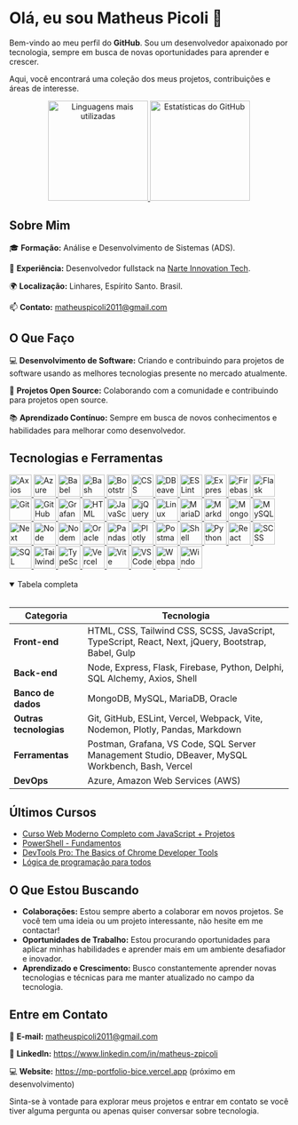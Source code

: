 # Olá, eu sou Matheus Picoli 👋

Bem-vindo ao meu perfil do **GitHub**. Sou um desenvolvedor apaixonado por tecnologia, sempre em busca de novas oportunidades para aprender e crescer.

Aqui, você encontrará uma coleção dos meus projetos, contribuições e áreas de interesse.

<div align="center">
  	<a href="https://github.com/matheuszpicoli">
		<img height="180em" src="https://github-readme-stats.vercel.app/api/top-langs/?username=matheuszpicoli&layout=compact&langs_count=7&theme=react&hide_border=true&include_all_commits=true" alt="Linguagens mais utilizadas" title="Linguagens mais utilizadas" />
		<img height="180em" src="https://github-readme-stats.vercel.app/api?username=matheuszpicoli&show_icons=true&theme=react&count_private=true&hide_border=true&include_all_commits=true" alt="Estatísticas do GitHub" title="Estatísticas do GitHub" />
 	 </a>
</div>


## Sobre Mim

🎓 **Formação:** Análise e Desenvolvimento de Sistemas (ADS).

💼 **Experiência:** Desenvolvedor fullstack na [Narte Innovation Tech](https://www.narte.com.br/).

🌍 **Localização:** Linhares, Espírito Santo. Brasil.

📫 **Contato:** matheuspicoli2011@gmail.com

## O Que Faço

💻 **Desenvolvimento de Software:** Criando e contribuindo para projetos de software usando as melhores tecnologias presente no mercado atualmente.

🚀 **Projetos Open Source:** Colaborando com a comunidade e contribuindo para projetos open source.

📚 **Aprendizado Contínuo:** Sempre em busca de novos conhecimentos e habilidades para melhorar como desenvolvedor.

## Tecnologias e Ferramentas

<a href="https://github.com/matheuszpicoli">
	<img src="https://cdn.jsdelivr.net/gh/devicons/devicon/icons/axios/axios-plain-wordmark.svg" width="40" alt="Axios" title="Axios" />
	<img src="https://cdn.jsdelivr.net/gh/devicons/devicon/icons/azure/azure-original.svg" width="40" alt="Azure" title="Azure" />
	<img src="https://cdn.jsdelivr.net/gh/devicons/devicon/icons/babel/babel-original.svg" width="40" alt="Babel" title="Babel" />
	<img src="https://cdn.jsdelivr.net/gh/devicons/devicon/icons/bash/bash-original.svg" width="40" alt="Bash" title="Bash" />
	<img src="https://cdn.jsdelivr.net/gh/devicons/devicon/icons/bootstrap/bootstrap-original.svg" width="40" alt="Bootstrap" title="Bootstrap" />
	<img src="https://cdn.jsdelivr.net/gh/devicons/devicon/icons/css3/css3-original.svg" width="40" alt="CSS" title="CSS" />
	<img src="https://cdn.jsdelivr.net/gh/devicons/devicon/icons/dbeaver/dbeaver-original.svg" width="40" alt="DBeaver" title="DBeaver" />
	<img src="https://cdn.jsdelivr.net/gh/devicons/devicon/icons/eslint/eslint-original.svg" width="40" alt="ESLint" title="ESLint" />
	<img src="https://cdn.jsdelivr.net/gh/devicons/devicon/icons/express/express-original.svg" width="40" alt="Express" title="Express" />
	<img src="https://cdn.jsdelivr.net/gh/devicons/devicon/icons/firebase/firebase-original.svg" width="40" alt="Firebase" title="Firebase" />
	<img src="https://cdn.jsdelivr.net/gh/devicons/devicon/icons/flask/flask-original.svg" width="40" alt="Flask" title="Flask" />
	<img src="https://cdn.jsdelivr.net/gh/devicons/devicon/icons/git/git-original.svg" width="40" alt="Git" title="Git" />
	<img src="https://cdn.jsdelivr.net/gh/devicons/devicon/icons/github/github-original.svg" width="40" alt="GitHub" title="GitHub" />
	<img src="https://cdn.jsdelivr.net/gh/devicons/devicon/icons/grafana/grafana-original.svg" width="40" alt="Grafana" title="Grafana" />
	<img src="https://cdn.jsdelivr.net/gh/devicons/devicon/icons/html5/html5-original.svg" width="40" alt="HTML" title="HTML" />
	<img src="https://cdn.jsdelivr.net/gh/devicons/devicon/icons/javascript/javascript-original.svg" width="40" alt="JavaScript" title="JavaScript" />
	<img src="https://cdn.jsdelivr.net/gh/devicons/devicon/icons/jquery/jquery-original.svg" width="40" alt="jQuery" title="jQuery" />
	<img src="https://cdn.jsdelivr.net/gh/devicons/devicon/icons/linux/linux-original.svg" width="40" alt="Linux" title="Linux" />
	<img src="https://cdn.jsdelivr.net/gh/devicons/devicon/icons/mariadb/mariadb-original.svg" width="40" alt="MariaDB" title="MariaDB" />
	<img src="https://cdn.jsdelivr.net/gh/devicons/devicon/icons/markdown/markdown-original.svg" width="40" alt="Markdown" title="Markdown" />
	<img src="https://cdn.jsdelivr.net/gh/devicons/devicon/icons/mongodb/mongodb-original.svg" width="40" alt="MongoDB" title="MongoDB" />
	<img src="https://cdn.jsdelivr.net/gh/devicons/devicon/icons/mysql/mysql-original.svg" width="40" alt="MySQL" title="MySQL" />
	<img src="https://cdn.jsdelivr.net/gh/devicons/devicon/icons/nextjs/nextjs-original.svg" width="40" alt="Next" title="Next" />
	<img src="https://cdn.jsdelivr.net/gh/devicons/devicon/icons/nodejs/nodejs-original.svg" width="40" alt="Node" title="Node" />
	<img src="https://cdn.jsdelivr.net/gh/devicons/devicon/icons/nodemon/nodemon-original.svg" width="40" alt="Nodemon" title="Nodemon" />
	<img src="https://cdn.jsdelivr.net/gh/devicons/devicon/icons/oracle/oracle-original.svg" width="40" alt="Oracle" title="Oracle" />
	<img src="https://cdn.jsdelivr.net/gh/devicons/devicon/icons/pandas/pandas-original.svg" width="40" alt="Pandas" title="Pandas" />
	<img src="https://cdn.jsdelivr.net/gh/devicons/devicon/icons/plotly/plotly-original.svg" width="40" alt="Plotly" title="Plotly" />
	<img src="https://cdn.jsdelivr.net/gh/devicons/devicon/icons/postman/postman-original.svg" width="40" alt="Postman" title="Postman" />
	<img src="https://cdn.jsdelivr.net/gh/devicons/devicon/icons/powershell/powershell-original.svg" width="40" alt="Shell" title="Shell" />
	<img src="https://cdn.jsdelivr.net/gh/devicons/devicon/icons/python/python-original.svg" width="40" alt="Python" title="Python" />
	<img src="https://cdn.jsdelivr.net/gh/devicons/devicon/icons/react/react-original.svg" width="40" alt="React" title="React" />
	<img src="https://cdn.jsdelivr.net/gh/devicons/devicon/icons/sass/sass-original.svg" width="40" alt="SCSS" title="SCSS" />
	<img src="https://cdn.jsdelivr.net/gh/devicons/devicon/icons/sqlalchemy/sqlalchemy-original.svg" width="40" alt="SQL Alchemy" title="SQL Alchemy" />
	<img src="https://cdn.jsdelivr.net/gh/devicons/devicon/icons/tailwindcss/tailwindcss-original.svg" width="40" alt="Tailwind CSS" title="Tailwind CSS" />
	<img src="https://cdn.jsdelivr.net/gh/devicons/devicon/icons/typescript/typescript-original.svg" width="40" alt="TypeScript" title="TypeScript" />
	<img src="https://cdn.jsdelivr.net/gh/devicons/devicon/icons/vercel/vercel-original.svg" width="40" alt="Vercel" title="Vercel" />
	<img src="https://cdn.jsdelivr.net/gh/devicons/devicon/icons/vite/vite-original.svg" width="40" alt="Vite" title="Vite" />
	<img src="https://cdn.jsdelivr.net/gh/devicons/devicon/icons/vscode/vscode-original.svg" width="40" alt="VS Code" title="VS Code" />
	<img src="https://cdn.jsdelivr.net/gh/devicons/devicon/icons/webpack/webpack-original.svg" width="40" alt="Webpack" title="Webpack" />
	<img src="https://cdn.jsdelivr.net/gh/devicons/devicon/icons/windows8/windows8-original.svg" width="40" alt="Windows" title="Windows" />
</a>
<div>‎ </div>
<details open>
<summary>Tabela completa</summary>
<div>‎ </div>
	
| Categoria              | Tecnologia                                                                                         |
| ---------------------- | -------------------------------------------------------------------------------------------------- |
| **Front-end**          | HTML, CSS, Tailwind CSS, SCSS, JavaScript, TypeScript, React, Next, jQuery, Bootstrap, Babel, Gulp |
| **Back-end**           | Node, Express, Flask, Firebase, Python, Delphi, SQL Alchemy, Axios, Shell                          |
| **Banco de dados**     | MongoDB, MySQL, MariaDB, Oracle                                                                    |
| **Outras tecnologias** | Git, GitHub, ESLint, Vercel, Webpack, Vite, Nodemon, Plotly, Pandas, Markdown                      |
| **Ferramentas**        | Postman, Grafana, VS Code, SQL Server Management Studio, DBeaver, MySQL Workbench, Bash, Vercel    |
| **DevOps**             | Azure, Amazon Web Services (AWS)                                                                   |

</details>

## Últimos Cursos
- [Curso Web Moderno Completo com JavaScript + Projetos](https://www.udemy.com/course/curso-web/?couponCode=ST11MT91624B)
- [PowerShell - Fundamentos](https://www.youtube.com/playlist?list=PLO_mlVzHgDw3EIKrT5rma_rmC4Lcc7ihT)
- [DevTools Pro: The Basics of Chrome Developer Tools](https://www.udemy.com/course/devtools-2017-the-basics-of-chrome-developer-tools/)
- [Lógica de programação para todos](https://www.udemy.com/course/logica-de-programacao-para-todos/)

## O Que Estou Buscando

- **Colaborações:** Estou sempre aberto a colaborar em novos projetos. Se você tem uma ideia ou um projeto interessante, não hesite em me contactar!
- **Oportunidades de Trabalho:** Estou procurando oportunidades para aplicar minhas habilidades e aprender mais em um ambiente desafiador e inovador.
- **Aprendizado e Crescimento:** Busco constantemente aprender novas tecnologias e técnicas para me manter atualizado no campo da tecnologia.

## Entre em Contato


📩 **E-mail:** matheuspicoli2011@gmail.com

💼 **LinkedIn:** https://www.linkedin.com/in/matheus-zpicoli

💻 **Website:**  https://mp-portfolio-bice.vercel.app (próximo em desenvolvimento)

Sinta-se à vontade para explorar meus projetos e entrar em contato se você tiver alguma pergunta ou apenas quiser conversar sobre tecnologia.
